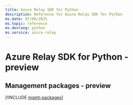 ```yaml
---
title: Azure Relay SDK for Python
description: Reference for Azure Relay SDK for Python
ms.date: 07/09/2025
ms.topic: reference
ms.devlang: python
ms.service: azure-relay
---
```

# Azure Relay SDK for Python - preview

## Management packages - preview
[!INCLUDE [mgmt-packages](relay-mgmt-index.md)]